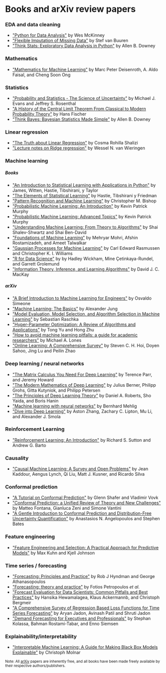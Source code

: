 # Books and arXiv review papers

### EDA and data cleaning
* ["Python for Data Analysis"](https://wesmckinney.com/book/) by Wes McKinney
* ["Flexible Imputation of Missing Data"](https://stefvanbuuren.name/fimd/) by Stef van Buuren
* ["Think Stats: Exploratory Data Analysis in Python"](https://greenteapress.com/thinkstats2/thinkstats2.pdf) by Allen B. Downey

### Mathematics
* ["Mathematics for Machine Learning"](https://mml-book.github.io/book/mml-book.pdf) by Marc Peter Deisenroth, A. Aldo Faisal, and Cheng Soon Ong

### Statistics
* ["Probability and Statistics - The Science of Uncertainty"](https://www.utstat.toronto.edu/mikevans/jeffrosenthal/book.pdf) by Michael J. Evans and Jeffrey S. Rosenthal
* ["A History of the Central Limit Theorem From Classical to Modern Probability Theory"](https://www.medicine.mcgill.ca/epidemiology/hanley/bios601/GaussianModel/HistoryCentralLimitTheorem.pdf) by Hans Fischer
* ["Think Bayes: Bayesian Statistics Made Simple"](https://www.greenteapress.com/thinkbayes/thinkbayes.pdf) by Allen B. Downey

### Linear regression
* ["The Truth about Linear Regression"](https://www.stat.cmu.edu/~cshalizi/TALR/TALR.pdf) by Cosma Rohilla Shalizi
* ["Lecture notes on Ridge regression"](https://arxiv.org/pdf/1509.09169.pdf) by Wessel N. van Wieringen 


### Machine learning
##### Books
* ["An Introduction to Statistical Learning with Applications in Python"](https://hastie.su.domains/ISLP/ISLP_website.pdf) by James, Witten, Hastie, Tibshirani, y Taylor
* ["The Elements of Statistical Learning"](https://hastie.su.domains/ElemStatLearn/printings/ESLII_print12_toc.pdf) by Hastie, Tibshirani y Friedman
* ["Pattern Recognition and Machine Learning"](https://www.microsoft.com/en-us/research/uploads/prod/2006/01/Bishop-Pattern-Recognition-and-Machine-Learning-2006.pdf) by Christopher M. Bishop
* ["Probabilistic Machine Learning: An Introduction"](https://github.com/probml/pml-book/releases/latest/download/book1.pdf) by Kevin Patrick Murphy
* ["Probabilistic Machine Learning: Advanced Topics"](https://github.com/probml/pml2-book/releases/latest/download/book2.pdf) by Kevin Patrick Murphy
* ["Understanding Machine Learning: From Theory to Algorithms"](https://www.cs.huji.ac.il/~shais/UnderstandingMachineLearning/copy.html) by Shai Shalev-Shwartz and Shai Ben-David
* ["Foundations of Machine Learning"](https://www.dropbox.com/s/38p0j6ds5q9c8oe/10290.pdf) by Mehryar Mohri, Afshin Rostamizadeh, and Ameet Talwalkar
* ["Gaussian Processes for Machine Learning"](https://gaussianprocess.org/gpml/chapters/RW.pdf) by Carl Edward Rasmussen and Christopher K. I. Williams
* ["R for Data Science"](https://r4ds.hadley.nz/) by by Hadley Wickham, Mine Çetinkaya-Rundel, and Garrett Grolemund
* ["Information Theory, Inference, and Learning Algorithms"](https://www.inference.org.uk/itprnn/book.pdf) by David J. C. MacKay

##### arXiv
* ["A Brief Introduction to Machine Learning for Engineers"](https://arxiv.org/pdf/1709.02840.pdf) by Osvaldo Simeone
* ["Machine Learning: The Basics"](https://arxiv.org/pdf/1805.05052.pdf) by Alexander Jung
* ["Model Evaluation, Model Selection, and Algorithm Selection in Machine Learning"](https://arxiv.org/pdf/1811.12808.pdf) by Sebastian Raschka
* ["Hyper-Parameter Optimization: A Review of Algorithms and Applications"](https://arxiv.org/pdf/2003.05689.pdf) by Tong Yu and Hong Zhu
* ["How to avoid machine learning pitfalls: a guide for academic researchers"](https://arxiv.org/pdf/2108.02497.pdf) by Michael A. Lones
* ["Online Learning: A Comprehensive Survey"](https://arxiv.org/pdf/1802.02871.pdf) by Steven C. H. Hoi, Doyen Sahoo, Jing Lu and Peilin Zhao

### Deep learning / neural networks
* ["The Matrix Calculus You Need For Deep Learning"](https://arxiv.org/pdf/1802.01528.pdf) by Terence Parr, and Jeremy Howard
* ["The Modern Mathematics of Deep Learning"](https://arxiv.org/pdf/2105.04026.pdf) by Julius Berner, Philipp Grohs, Gitta Kutyniok, and Philipp Petersen
* ["The Principles of Deep Learning Theory"](https://arxiv.org/pdf/2106.10165.pdf) by Daniel A. Roberts, Sho Yaida, and Boris Hanin
* ["Machine learning with neural networks"](https://arxiv.org/pdf/1901.05639.pdf) by Bernhard Mehlig
* ["Dive into Deep Learning"](https://arxiv.org/pdf/2106.11342.pdf) by Aston Zhang, Zachary C. Lipton, Mu Li, and Alexander J. Smola

### Reinforcement Learning
* ["Reinforcement Learning: An Introduction"](http://www.incompleteideas.net/book/RLbook2020.pdf) by Richard S. Sutton and Andrew G. Barto

### Causality
* ["Causal Machine Learning: A Survey and Open Problems"](https://arxiv.org/pdf/2206.15475.pdf) by Jean Kaddour, Aengus Lynch, Qi Liu, Matt J. Kusner, and Ricardo Silva

### Conformal prediction
* ["A Tutorial on Conformal Prediction"](https://arxiv.org/pdf/0706.3188.pdf) by Glenn Shafer and Vladimir Vovk
* ["Conformal Prediction: a Unified Review of Theory and New Challenges"](https://arxiv.org/pdf/2005.07972.pdf) by Matteo Fontana, Gianluca Zeni and Simone Vantini
* ["A Gentle Introduction to Conformal Prediction and Distribution-Free Uncertainty Quantification"](https://arxiv.org/pdf/2107.07511.pdf) by Anastasios N. Angelopoulos and Stephen Bates

### Feature engineering
* ["Feature Engineering and Selection: A Practical Approach for Predictive Models"](http://www.feat.engineering/) by Max Kuhn and Kjell Johnson

### Time series / forecasting
* ["Forecasting: Principles and Practice"](https://otexts.com/fpp3/) by Rob J Hyndman and George Athanasopoulos
* ["Forecasting: theory and practice"](https://arxiv.org/pdf/2012.03854.pdf) by Fotios Petropoulos *et al.*
* ["Forecast Evaluation for Data Scientists: Common Pitfalls and Best Practices"](https://arxiv.org/pdf/2203.10716.pdf) by Hansika Hewamalagea, Klaus Ackermannb, and Christoph Bergmeir
* ["A Comprehensive Survey of Regression Based Loss Functions for Time Series Forecasting"](https://arxiv.org/pdf/2211.02989.pdf) by Aryan Jadon, Avinash Patil and Shruti Jadon
* ["Demand Forecasting for Executives and Professionals"](https://dfep.netlify.app/) by Stephan Kolassa, Bahman Rostami-Tabar, and Enno Siemsen


### Explainability/interpretability
* ["Interpretable Machine Learning: A Guide for Making Black Box Models Explainable"](https://christophm.github.io/interpretable-ml-book/) by Christoph Molnar


<sub>Note: All [arXiv](https://arxiv.org/) papers are inherently free, and all books have been made freely available by their respective authors/publishers.</sub>
